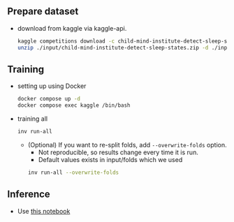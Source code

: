 ## Prepare dataset

- download from kaggle via kaggle-api.
  ```bash
  kaggle competitions download -c child-mind-institute-detect-sleep-states -p ./input/
  unzip ./input/child-mind-institute-detect-sleep-states.zip -d ./input
  ```

## Training

- setting up using Docker

  ```sh
  docker compose up -d
  docker compose exec kaggle /bin/bash
  ```

- training all
  ```sh
  inv run-all
  ```
  - (Optional) If you want to re-split folds, add `--overwrite-folds` option.
    - Not reproducible, so results change every time it is run.
    - Default values exists in input/folds which we used
    ```sh
    inv run-all --overwrite-folds
    ```

## Inference

- Use [this notebook](https://www.kaggle.com/shimacos/kaggle-smi-submission-final)
